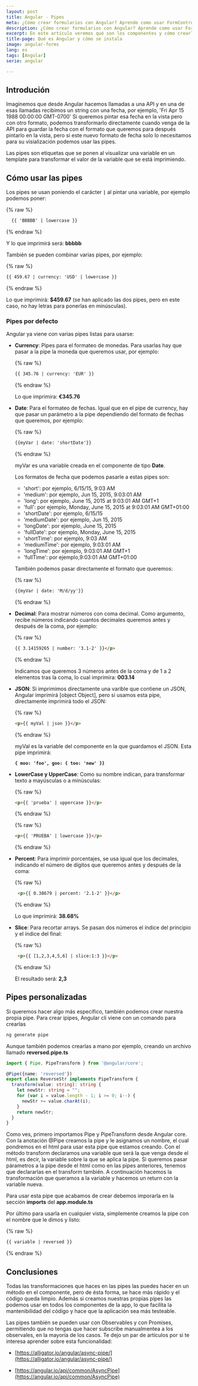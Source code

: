 ```yaml
---
layout: post
title: Angular - Pipes
meta: ¿Cómo crear formularios con Angular? Aprende como usar FormControl, FormGroup y FormBuilder en Angular
description: ¿Cómo crear formularios con Angular? Aprende como usar FormControl, FormGroup y FormBuilder en Angular
excerpt: En este artículo veremos qué son los componentes y cómo crearlos, además vamos a configurar rutas en la página para visualizar estos componentes que hemos creado.
title-page: Qué es Angular y cómo se instala
image: angular-forms
lang: es
tags: [Angular] 
serie: angular

---
```


## Introdución

Imaginemos que desde Angular hacemos llamadas a una API y en una de esas llamadas recibimos un string con una fecha, por ejemplo, 'Fri Apr 15 1988 00:00:00 GMT-0700'
Si queremos pintar esa fecha en la vista pero con otro formato, podemos transformarlo directamente cuando venga de la API para guardar la fecha con el formato que queremos para después pintarlo en la vista, pero si este nuevo formato de fecha solo lo necesitamos para su visialización podemos usar las pipes. 

Las pipes son etiquetas que se ponen al visualizar una variable en un template para transformar el valor de la variable que se está imprimiendo. 

## Cómo usar las pipes

Los pipes se usan poniendo el carácter  **`|`** al pintar una variable, por ejemplo podemos poner:

{% raw %}
```html
  {{ 'BBBBB' | lowercase }}
```
{% endraw %}

Y lo que imprimirá será: **bbbbb**

También se pueden combinar varias pipes, por ejemplo:

{% raw %}
```html
{{ 459.67 | currency: 'USD' | lowercase }}
```
{% endraw %}

Lo que imprimirá: **$459.67** (se han aplicado las dos pipes, pero en este caso, no hay letras para ponerlas en minúsculas).

### Pipes por defecto

Angular ya viene con varias pipes listas para usarse:

- **Currency**: Pipes para el formateo de monedas. Para usarlas hay que pasar a la pipe la moneda que queremos usar, por ejemplo:

  {% raw %}
  ```html
  {{ 345.76 | currency: 'EUR' }}
  ```
  {% endraw %}

  Lo que imprimira: **€345.76** 

- **Date**: Para el formateo de fechas. Igual que en el pipe de currency, hay que pasar un parámetro a la pipe dependiendo del formato de fechas que queremos, por ejemplo: 

  {% raw %}
  ```html
  {{myVar | date: 'shortDate'}}
  ```
  {% endraw %}

  myVar es una variable creada en el componente de tipo **Date**.

  Los formatos de fecha que podemos pasarle a estas pipes son:

  - 'short': por ejemplo, 6/15/15, 9:03 AM
  - 'medium': por ejemplo, Jun 15, 2015, 9:03:01 AM
  - 'long': por ejemplo, June 15, 2015 at 9:03:01 AM GMT+1
  - 'full': por ejemplo, Monday, June 15, 2015 at 9:03:01 AM GMT+01:00
  - 'shortDate': por ejemplo, 6/15/15
  - 'mediumDate': por ejemplo, Jun 15, 2015
  - 'longDate': por ejemplo, June 15, 2015
  - 'fullDate': por ejemplo, Monday, June 15, 2015
  - 'shortTime': por ejemplo, 9:03 AM
  - 'mediumTime': por ejemplo, 9:03:01 AM
  - 'longTime': por ejemplo, 9:03:01 AM GMT+1
  - 'fullTime': por ejemplo,9:03:01 AM GMT+01:00

  También podemos pasar directamente el formato que queremos:

  {% raw %}
  ```html
  {{myVar | date: 'M/d/yy'}}
  ```
  {% endraw %}

- **Decimal**: Para mostrar números con coma decimal. Como argumento, recibe números indicando cuantos decimales queremos antes y después de la coma, por ejemplo:

  {% raw %}
  ```html
  {{ 3.14159265 | number: '3.1-2' }}</p>
  ```
  {% endraw %}

  Indicamos que queremos 3 números antes de la coma y de 1 a 2 elementos tras la coma, lo cual imprimira: **003.14**

- **JSON**: Si imprimimos directamente una varible que contiene un JSON, Angular imprimirá [object Object], pero si usamos esta pipe, directamente imprimirá todo el JSON:

  {% raw %}
  ```html
  <p>{{ myVal | json }}</p>
  ```
  {% endraw %}
  
  myVal es la variable del componente en la que guardamos el JSON. Esta pipe imprimirá: 
  
  **`{ moo: 'foo', goo: { too: 'new' }}`**

- **LowerCase y UpperCase**: Como su nombre indican, para transformar texto a mayúsculas o a minúsculas:

  {% raw %}
  ```html
  <p>{{ 'prueba' | uppercase }}</p>
  ```
  {% endraw %}

  {% raw %}
  ```html
  <p>{{ 'PRUEBA' | lowercase }}</p>
  ```
  {% endraw %}

- **Percent**: Para imprimir porcentajes, se usa igual que los decimales, indicando el número de dígitos que queremos antes y después de la coma:
  
  {% raw %}
  ```html
   <p>{{ 0.38679 | percent: '2.1-2' }}</p>
  ```
  {% endraw %}

  Lo que imprimirá: **38.68%**

- **Slice**: Para recortar arrays. Se pasan dos números el índice del principio y el índice del final:

  {% raw %}
  ```html
   <p>{{ [1,2,3,4,5,6] | slice:1:3 }}</p>
  ```
  {% endraw %}

  El resultado será: **2,3**

## Pipes personalizadas

Si queremos hacer algo más especifico, también podemos crear nuestra propia pipe. Para crear ipipes, Angular cli viene con un comando para crearlas

```bash
ng generate pipe
```

Aunque también podemos crearlas a mano por ejemplo, creando un archivo llamado **reversed.pipe.ts**

```typescript
import { Pipe, PipeTransform } from '@angular/core';

@Pipe({name: 'reversed'})
export class ReverseStr implements PipeTransform {
  transform(value: string): string {
    let newStr: string = "";
    for (var i = value.length - 1; i >= 0; i--) {
      newStr += value.charAt(i);
    }
    return newStr;
  }
}
```

Como ves, primero importamos Pipe y PipeTransform desde Angular core. Con la anotación @Pipe creamos la pipe y le asignamos un nombre, el cual pondremos en el html para usar esta pipe que estamos creando. Con el método transform declaramos una variable que será la que venga desde el html, es decir, la variable sobre la que se aplica la pipe. Si queremos pasar párametros a la pipe desde el html como en las pipes anteriores, tenemos que declararlas en el transform también. 
A continuación hacemos la transformación que queramos a la variable y hacemos un return con la variable nueva.

Para usar esta pipe que acabamos de crear debemos imporarla en la sección **imports** del **app.module.ts**

Por último para usarla en cualquier vista, simplemente creamos la pipe con el nombre que le dimos y listo:

{% raw %}
```html
{{ variable | reversed }}
```
{% endraw %}

## Conclusiones

Todas las transformaciones que haces en las pipes las puedes hacer en un método en el componente, pero de ésta forma, se hace más rápido y el código queda limpio. Además si creamos nuestras propias pipes las podemos usar en todos los componentes de la app, lo que facilita la mantenibilidad del código y hace que la aplicación sea más testeable.

Las pipes también se pueden usar con Observables y con Promises, permitiendo que no tengas que hacer subscribe manualmentea a los observales, en la mayoría de los casos. Te dejo un par de artículos por si te interesa aprender sobre esta funcionalidad:

- [https://alligator.io/angular/async-pipe/](https://alligator.io/angular/async-pipe/)

- [https://angular.io/api/common/AsyncPipe](https://angular.io/api/common/AsyncPipe)

